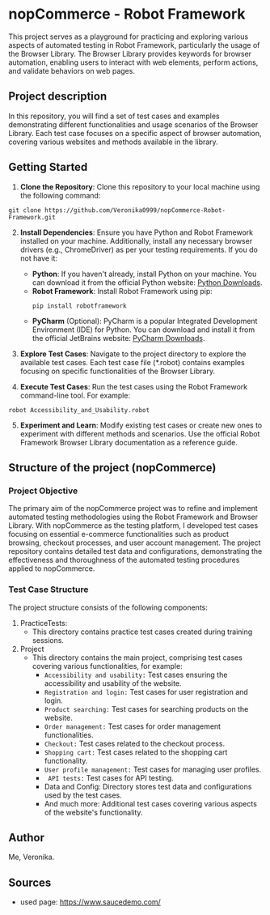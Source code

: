 # nopCommerce - Robot Framework
This project serves as a playground for practicing and exploring various aspects of automated testing in Robot Framework, particularly the usage of the Browser Library. The Browser Library provides keywords for browser automation, enabling users to interact with web elements, perform actions, and validate behaviors on web pages.

## Project description
In this repository, you will find a set of test cases and examples demonstrating different functionalities and usage scenarios of the Browser Library. Each test case focuses on a specific aspect of browser automation, covering various websites and methods available in the library.

## Getting Started

1. **Clone the Repository**: Clone this repository to your local machine using the following command:

```
git clone https://github.com/Veronika0999/nopCommerce-Robot-Framework.git
```

2. **Install Dependencies**: Ensure you have Python and Robot Framework installed on your machine. Additionally, install any necessary browser drivers (e.g., ChromeDriver) as per your testing requirements.
   If you do not have it:
   - **Python**: If you haven't already, install Python on your machine. You can download it from the official Python website: [Python Downloads](https://www.python.org/downloads/).
   - **Robot Framework**: Install Robot Framework using pip:
      ```
      pip install robotframework
      ```
    - **PyCharm** (Optional): PyCharm is a popular Integrated Development Environment (IDE) for Python. You can download and install it from the official JetBrains website: [PyCharm Downloads](https://www.jetbrains.com/pycharm/download/).

3. **Explore Test Cases**: Navigate to the project directory to explore the available test cases. Each test case file (*.robot) contains examples focusing on specific functionalities of the Browser Library.

4. **Execute Test Cases**: Run the test cases using the Robot Framework command-line tool. For example:

```
robot Accessibility_and_Usability.robot
```
5. **Experiment and Learn**: Modify existing test cases or create new ones to experiment with different methods and scenarios. Use the official Robot Framework Browser Library documentation as a reference guide.

## Structure of the project (nopCommerce)
### Project Objective
The primary aim of the nopCommerce project was to refine and implement automated testing methodologies using the Robot Framework and Browser Library. With nopCommerce as the testing platform, I developed test cases focusing on essential e-commerce functionalities such as product browsing, checkout processes, and user account management. The project repository contains detailed test data and configurations, demonstrating the effectiveness and thoroughness of the automated testing procedures applied to nopCommerce.

### Test Case Structure
The project structure consists of the following components:

1. PracticeTests:
   - This directory contains practice test cases created during training sessions.
3. Project
   - This directory contains the main project, comprising test cases covering various functionalities, for example:
     - <code>Accessibility and usability:</code> Test cases ensuring the accessibility and usability of the website.
     - <code>Registration and login:</code> Test cases for user registration and login.
     - <code>Product searching:</code> Test cases for searching products on the website.
     - <code>Order management:</code> Test cases for order management functionalities.
     - <code>Checkout:</code> Test cases related to the checkout process.
     - <code>Shopping cart:</code> Test cases related to the shopping cart functionality.
     - <code>User profile management:</code> Test cases for managing user profiles.
     - <code> API tests:</code> Test cases for API testing.
     - Data and Config: Directory stores test data and configurations used by the test cases.
     - And much more: Additional test cases covering various aspects of the website's functionality.
    

## Author
Me, Veronika.

## Sources
- used page: https://www.saucedemo.com/
